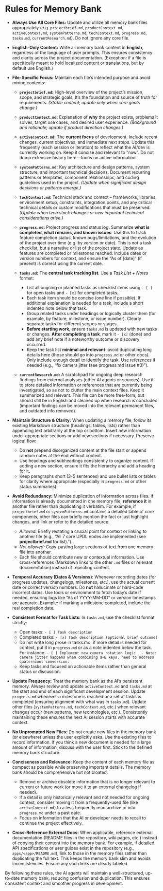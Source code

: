 # Rules for Memory Bank

* **Always Use All Core Files:** Update and utilize all memory bank files appropriately (e.g. `projectbrief.md`, `productContext.md`, `activeContext.md`, `systemPatterns.md`, `techContext.md`, `progress.md`, `tasks.md`, `currentResearch.md`). Do not ignore any core file.

* **English-Only Content:** Write all memory bank content in **English**, regardless of the language of user prompts. This ensures consistency and clarity across the project documentation. (Exception: if a file is specifically meant to hold localized content or translations, but by default use English.)

* **File-Specific Focus:** Maintain each file’s intended purpose and avoid mixing contexts:

  * **`projectbrief.md`:** High-level overview of the project’s mission, scope, and strategic goals. It’s the foundation and source of truth for requirements. *(Stable content; update only when core goals change.)*
  * **`productContext.md`:** Explanation of **why** the project exists, problems it solves, target use cases, and desired user experience. *(Background and rationale; update if product direction changes.)*
  * **`activeContext.md`:** The **current focus** of development. Include recent changes, current objectives, and immediate next steps. Update this frequently (each session or iteration) to reflect what the AI/dev is currently working on. Keep it concise and relevant to “now”. Do not dump extensive history here – focus on active information.
  * **`systemPatterns.md`:** Key architecture and design patterns, system structure, and important technical decisions. Document recurring patterns or templates, component relationships, and coding guidelines used in the project. *(Update when significant design decisions or patterns emerge.)*
  * **`techContext.md`:** Technical stack and context – frameworks, libraries, environment setup, constraints, integration points, and any critical technical details or custom modifications that must be preserved. *(Update when tech stack changes or new important technical considerations arise.)*
  * **`progress.md`:** Project progress and status log. Summarize **what is completed, what remains, and known issues**. Use this to track feature completion status, known bugs/limitations, and the evolution of the project over time (e.g. by version or date). This is not a task checklist, but a narrative or list of the project state. Update as features are completed or milestones reached. Include dates or version numbers for context, and ensure the “As of \[date]” (if present) is correct using the current date.
  * **`tasks.md`:** The **central task tracking list**. Use a *Task List + Notes* format:

    * List all ongoing or planned tasks as checklist items using `- [ ]` for open tasks and `- [x]` for completed tasks.
    * Each task item should be concise (one line if possible). If additional explanation is needed for a task, include a short indented note below that task.
    * Group related tasks under headings or logically cluster them (for example, by feature, milestone, or issue number). Clearly separate tasks for different scopes or stages.
    * **Before starting work**, ensure `tasks.md` is updated with new tasks or changes. **After completing a task**, mark it `- [x]` (done) and add any brief note if a noteworthy outcome or discovery occurred.
    * Keep the task list **minimal and relevant**: avoid duplicating long details here (those should go into `progress.md` or other docs). Only include enough detail to identify the task. Use references if needed (e.g., “fix camera jitter (see progress.md issue #3)”).
  * **`currentResearch.md`:** A scratchpad for ongoing deep research findings from external analyses (other AI agents or sources). Use it to store detailed information or references that are currently being investigated, so as not to clutter the main context files. Keep it summarized and relevant. This file can be more free-form, but should still be in English and cleaned up when research is concluded (important findings can be moved into the relevant permanent files, and outdated info removed).

* **Maintain Structure & Clarity:** When updating a memory file, follow its existing Markdown structure (headings, tables, lists) rather than appending text arbitrarily at the top or bottom. Insert new information under appropriate sections or add new sections if necessary. Preserve logical flow:

  * Do **not** prepend disorganized content at the file start or append random notes at the end without context.
  * Use headings and subheadings consistently to organize content. If adding a new section, ensure it fits the hierarchy and add a heading for it.
  * Keep paragraphs short (3-5 sentences) and use bullet lists or tables for clarity where appropriate (especially in `progress.md` or other status summaries).

* **Avoid Redundancy:** Minimize duplication of information across files. If information is already documented in one memory file, **reference it** in another file rather than duplicating it verbatim. For example, if `projectbrief.md` or `systemPatterns.md` contains a detailed table of core components, other files can briefly mention the fact or just highlight changes, and link or refer to the detailed source:

  * *Allowed:* Briefly restating a crucial point for context or linking to another file (e.g., “All 7 core UPDL nodes are implemented (see **projectbrief.md** for list).”).
  * *Not allowed:* Copy-pasting large sections of text from one memory file into another.
  * Each file should contribute new or contextual information. Use cross-references (Markdown links to the other `.md` files or relevant documentation) instead of repeating content.

* **Temporal Accuracy (Dates & Versions):** Whenever recording dates (for progress updates, changelogs, milestones, etc.), use the actual current date or correct version numbers. Do **not** hallucinate or hard-code incorrect dates. Use tools or environment to fetch today’s date if needed, ensuring logs like “As of YYYY-MM-DD” or version timestamps are accurate. Example: if marking a milestone completed, include the real completion date.

* **Consistent Format for Task Lists:** In `tasks.md`, use the checklist format strictly:

  * Open tasks: `- [ ] Task description`
  * Completed tasks: `- [x] Task description (optional brief outcome)`
  * Do not write long prose in tasks.md; if more detail is needed for context, put it in `progress.md` or as a note indented below the task. For instance:
    `- [ ] Implement new camera rotation logic`
        `- Note: camera jitter happens when combining Q+E keys, need to address quaternions conversion.`
  * Keep tasks.md focused on actionable items rather than general status or discussion.

* **Update Frequency:** Treat the memory bank as the AI’s persistent memory. Always review and update `activeContext.md` and `tasks.md` at the start and end of each significant development session. Update `progress.md` whenever a milestone is reached or a set of tasks is completed (ensuring alignment with what was in `tasks.md`). Update other files (`systemPatterns.md`, `techContext.md`, etc.) when relevant changes occur (new patterns, new technologies, etc.). Consistently maintaining these ensures the next AI session starts with accurate context.

* **No Unprompted New Files:** Do not create new files in the memory bank (or elsewhere) unless the user explicitly asks. Use the existing files to record information. If you think a new document is needed for a large amount of information, discuss with the user first. Stick to the defined memory bank structure.

* **Conciseness and Relevance:** Keep the content of each memory file as compact as possible while preserving important details. The memory bank should be comprehensive but not bloated:

  * Remove or archive obsolete information that is no longer relevant to current or future work (or move it to an external changelog if needed).
  * If a detail is only historically relevant and not needed for ongoing context, consider moving it from a frequently-used file (like `activeContext.md`) to a less frequently read archive or into `progress.md` under a past date.
  * Focus on information that the AI or developer needs to recall to continue the project effectively.

* **Cross-Reference External Docs:** When applicable, reference external documentation (README files in the repository, wiki pages, etc.) instead of copying their content into the memory bank. For example, if detailed API specifications or user guides exist in the repository (e.g., `apps/<app>/README.md`), link to those in the memory files rather than duplicating the full text. This keeps the memory bank slim and avoids inconsistencies. Ensure any such links are clearly labeled.

By following these rules, the AI agents will maintain a well-structured, up-to-date memory bank, reducing confusion and duplication. This ensures consistent context and smoother progress in development.  